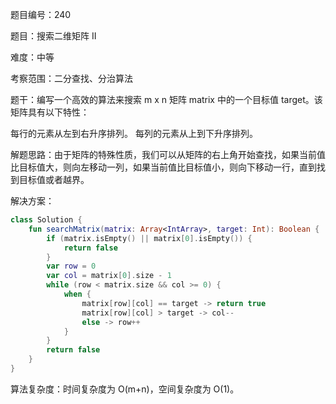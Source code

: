 题目编号：240

题目：搜索二维矩阵 II

难度：中等

考察范围：二分查找、分治算法

题干：编写一个高效的算法来搜索 m x n 矩阵 matrix 中的一个目标值 target。该矩阵具有以下特性：

每行的元素从左到右升序排列。
每列的元素从上到下升序排列。

解题思路：由于矩阵的特殊性质，我们可以从矩阵的右上角开始查找，如果当前值比目标值大，则向左移动一列，如果当前值比目标值小，则向下移动一行，直到找到目标值或者越界。

解决方案：

```kotlin
class Solution {
    fun searchMatrix(matrix: Array<IntArray>, target: Int): Boolean {
        if (matrix.isEmpty() || matrix[0].isEmpty()) {
            return false
        }
        var row = 0
        var col = matrix[0].size - 1
        while (row < matrix.size && col >= 0) {
            when {
                matrix[row][col] == target -> return true
                matrix[row][col] > target -> col--
                else -> row++
            }
        }
        return false
    }
}
```

算法复杂度：时间复杂度为 O(m+n)，空间复杂度为 O(1)。